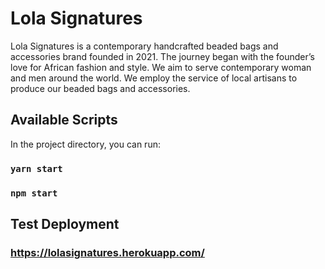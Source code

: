 # Lola Signatures

Lola Signatures is a contemporary handcrafted beaded bags and accessories brand founded in 2021. The journey began with the founder’s love for African fashion and style. We aim to serve contemporary woman and men around the world. We employ the service of local artisans to produce our beaded bags and accessories.

## Available Scripts

In the project directory, you can run:

### `yarn start`
### `npm start`

## Test Deployment
### https://lolasignatures.herokuapp.com/

